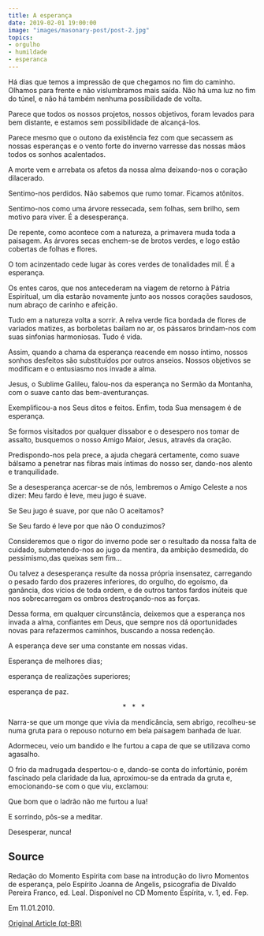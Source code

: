 ```yaml
---
title: A esperança
date: 2019-02-01 19:00:00
image: "images/masonary-post/post-2.jpg"
topics: 
- orgulho
- humildade
- esperanca
---
```


Há dias que temos a impressão de que chegamos no fim do caminho. Olhamos para
frente e não vislumbramos mais saída. Não há uma luz no fim do túnel, e não há
também nenhuma possibilidade de volta.

Parece que todos os nossos projetos, nossos objetivos, foram levados para bem
distante, e estamos sem possibilidade de alcançá-los.

Parece mesmo que o outono da existência fez com que secassem as nossas
esperanças e o vento forte do inverno varresse das nossas mãos todos os sonhos
acalentados.

A morte vem e arrebata os afetos da nossa alma deixando-nos o coração
dilacerado.

Sentimo-nos perdidos. Não sabemos que rumo tomar. Ficamos atônitos.

Sentimo-nos como uma árvore ressecada, sem folhas, sem brilho, sem motivo para
viver. É a desesperança.

De repente, como acontece com a natureza, a primavera muda toda a paisagem. As
árvores secas enchem-se de brotos verdes, e logo estão cobertas de folhas e
flores.

O tom acinzentado cede lugar às cores verdes de tonalidades mil. É a esperança.

Os entes caros, que nos antecederam na viagem de retorno à Pátria Espiritual,
um dia estarão novamente junto aos nossos corações saudosos, num abraço de
carinho e afeição.

Tudo em a natureza volta a sorrir. A relva verde fica bordada de flores de
variados matizes, as borboletas bailam no ar, os pássaros brindam-nos com suas
sinfonias harmoniosas. Tudo é vida.

Assim, quando a chama da esperança reacende em nosso íntimo, nossos sonhos
desfeitos são substituídos por outros anseios. Nossos objetivos se modificam e
o entusiasmo nos invade a alma.

Jesus, o Sublime Galileu, falou-nos da esperança no Sermão da Montanha, com o
suave canto das bem-aventuranças.

Exemplificou-a nos Seus ditos e feitos. Enfim, toda Sua mensagem é de
esperança.

Se formos visitados por qualquer dissabor e o desespero nos tomar de assalto,
busquemos o nosso Amigo Maior, Jesus, através da oração.

Predispondo-nos pela prece, a ajuda chegará certamente, como suave bálsamo a
penetrar nas fibras mais íntimas do nosso ser, dando-nos alento e
tranquilidade.

Se a desesperança acercar-se de nós, lembremos o Amigo Celeste a nos dizer: Meu
fardo é leve, meu jugo é suave.

Se Seu jugo é suave, por que não O aceitamos?

Se Seu fardo é leve por que não O conduzimos?

Consideremos que o rigor do inverno pode ser o resultado da nossa falta de
cuidado, submetendo-nos ao jugo da mentira, da ambição desmedida, do
pessimismo,das queixas sem fim...

Ou talvez a desesperança resulte da nossa própria insensatez, carregando o
pesado fardo dos prazeres inferiores, do orgulho, do egoísmo, da ganância, dos
vícios de toda ordem, e de outros tantos fardos inúteis que nos sobrecarregam
os ombros destroçando-nos as forças.

Dessa forma, em qualquer circunstância, deixemos que a esperança nos invada a
alma, confiantes em Deus, que sempre nos dá oportunidades novas para refazermos
caminhos, buscando a nossa redenção.

A esperança deve ser uma constante em nossas vidas.

Esperança de melhores dias;

esperança de realizações superiores;

esperança de paz.

                                                           *   *   *

Narra-se que um monge que vivia da mendicância, sem abrigo, recolheu-se numa
gruta para o repouso noturno em bela paisagem banhada de luar.

Adormeceu, veio um bandido e lhe furtou a capa de que se utilizava como
agasalho.

O frio da madrugada despertou-o e, dando-se conta do infortúnio, porém
fascinado pela claridade da lua, aproximou-se da entrada da gruta e,
emocionando-se com o que viu, exclamou:

Que bom que o ladrão não me furtou a lua!

E sorrindo, pôs-se a meditar.

Desesperar, nunca!

## Source
Redação do Momento Espírita com base na introdução do
livro Momentos de esperança, pelo Espírito Joanna de Angelis,
psicografia de Divaldo Pereira Franco, ed. Leal.
Disponível no CD Momento Espírita, v. 1, ed. Fep.

Em 11.01.2010.


[Original Article (pt-BR)](http://momento.com.br/pt/ler_texto.php?id=802)
